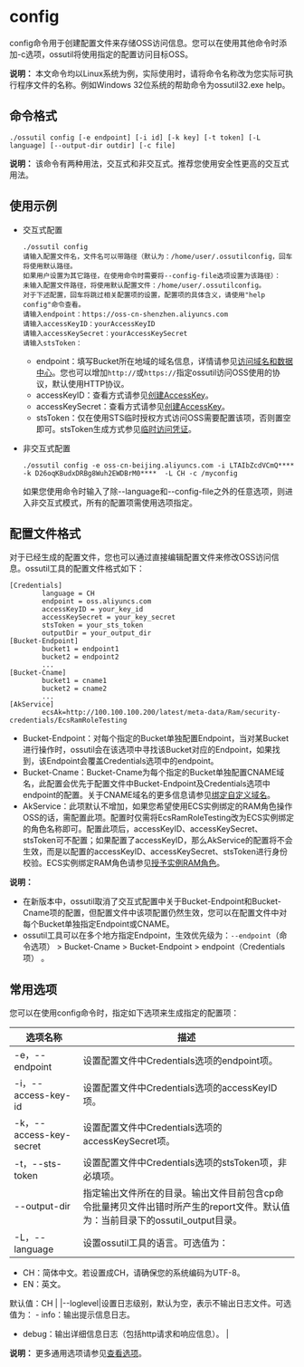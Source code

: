 # config

config命令用于创建配置文件来存储OSS访问信息。您可以在使用其他命令时添加-c选项，ossutil将使用指定的配置访问目标OSS。

**说明：** 本文命令均以Linux系统为例，实际使用时，请将命令名称改为您实际可执行程序文件的名称。例如Windows 32位系统的帮助命令为ossutil32.exe help。

## 命令格式

```
./ossutil config [-e endpoint] [-i id] [-k key] [-t token] [-L language] [--output-dir outdir] [-c file]
```

**说明：** 该命令有两种用法，交互式和非交互式。推荐您使用安全性更高的交互式用法。

## 使用示例

-   交互式配置

    ```
    ./ossutil config
    请输入配置文件名，文件名可以带路径（默认为：/home/user/.ossutilconfig，回车将使用默认路径。
    如果用户设置为其它路径，在使用命令时需要将--config-file选项设置为该路径）： 
    未输入配置文件路径，将使用默认配置文件：/home/user/.ossutilconfig。 
    对于下述配置，回车将跳过相关配置项的设置，配置项的具体含义，请使用"help config"命令查看。 
    请输入endpoint：https://oss-cn-shenzhen.aliyuncs.com 
    请输入accessKeyID：yourAccessKeyID 
    请输入accessKeySecret：yourAccessKeySecret
    请输入stsToken： 
    ```

    -   endpoint：填写Bucket所在地域的域名信息，详情请参见[访问域名和数据中心](/intl.zh-CN/开发指南/访问域名（Endpoint）/访问域名和数据中心.md)。您也可以增加`http://`或`https://`指定ossutil访问OSS使用的协议，默认使用HTTP协议。
    -   accessKeyID：查看方式请参见[创建AccessKey]()。
    -   accessKeySecret：查看方式请参见[创建AccessKey]()。
    -   stsToken：仅在使用STS临时授权方式访问OSS需要配置该项，否则置空即可。stsToken生成方式参见[临时访问凭证](/intl.zh-CN/开发指南/对象/文件（Object）/上传文件（Object）/授权给第三方上传.md)。
-   非交互式配置

    ```
    ./ossutil config -e oss-cn-beijing.aliyuncs.com -i LTAIbZcdVCmQ**** -k D26oqKBudxDRBg8Wuh2EWDBrM0****  -L CH -c /myconfig
    ```

    如果您使用命令时输入了除--language和--config-file之外的任意选项，则进入非交互式模式，所有的配置项需使用选项指定。


## 配置文件格式

对于已经生成的配置文件，您也可以通过直接编辑配置文件来修改OSS访问信息。ossutil工具的配置文件格式如下：

```
[Credentials]
        language = CH
        endpoint = oss.aliyuncs.com
        accessKeyID = your_key_id
        accessKeySecret = your_key_secret
        stsToken = your_sts_token
        outputDir = your_output_dir
[Bucket-Endpoint]
        bucket1 = endpoint1
        bucket2 = endpoint2
        ...
[Bucket-Cname]
        bucket1 = cname1
        bucket2 = cname2
        ...
[AkService]
        ecsAk=http://100.100.100.200/latest/meta-data/Ram/security-credentials/EcsRamRoleTesting
```

-   Bucket-Endpoint：对每个指定的Bucket单独配置Endpoint，当对某Bucket进行操作时，ossutil会在该选项中寻找该Bucket对应的Endpoint，如果找到，该Endpoint会覆盖Credentials选项中的endpoint。
-   Bucket-Cname：Bucket-Cname为每个指定的Bucket单独配置CNAME域名，此配置会优先于配置文件中Bucket-Endpoint及Credentials选项中endpoint的配置。关于CNAME域名的更多信息请参见[绑定自定义域名](/intl.zh-CN/控制台用户指南/存储空间管理/管理域名/绑定自定义域名.md)。
-   AkService：此项默认不增加，如果您希望使用ECS实例绑定的RAM角色操作OSS的话，需配置此项。配置时仅需将EcsRamRoleTesting改为ECS实例绑定的角色名称即可。配置此项后，accessKeyID、accessKeySecret、stsToken可不配置；如果配置了accessKeyID，那么AkService的配置将不会生效，而是以配置的accessKeyID、accessKeySecret、stsToken进行身份校验。ECS实例绑定RAM角色请参见[授予实例RAM角色](/intl.zh-CN/安全/实例RAM角色/授予实例RAM角色.md)。

**说明：**

-   在新版本中，ossutil取消了交互式配置中关于Bucket-Endpoint和Bucket-Cname项的配置，但配置文件中该项配置仍然生效，您可以在配置文件中对每个Bucket单独指定Endpoint或CNAME。
-   ossutil工具可以在多个地方指定Endpoint，生效优先级为：`--endpoint`（命令选项） \> Bucket-Cname \> Bucket-Endpoint \> endpoint（Credentials项） 。

## 常用选项

您可以在使用config命令时，指定如下选项来生成指定的配置项：

|选项名称|描述|
|----|--|
|-e，--endpoint|设置配置文件中Credentials选项的endpoint项。|
|-i，--access-key-id|设置配置文件中Credentials选项的accessKeyID项。|
|-k，--access-key-secret|设置配置文件中Credentials选项的accessKeySecret项。|
|-t，--sts-token|设置配置文件中Credentials选项的stsToken项，非必填项。|
|--output-dir|指定输出文件所在的目录。输出文件目前包含cp命令批量拷贝文件出错时所产生的report文件。默认值为：当前目录下的ossutil\_output目录。 |
|-L，--language|设置ossutil工具的语言。可选值为：

-   CH：简体中文。若设置成CH，请确保您的系统编码为UTF-8。
-   EN：英文。

默认值：CH |
|--loglevel|设置日志级别，默认为空，表示不输出日志文件。可选值为： -   info：输出提示信息日志。
-   debug：输出详细信息日志（包括http请求和响应信息）。 |

**说明：** 更多通用选项请参见[查看选项](/intl.zh-CN/常用工具/命令行工具ossutil/查看选项.md)。

